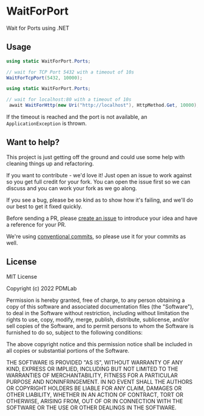 # WaitForPort

Wait for Ports using .NET

## Usage

```csharp
using static WaitForPort.Ports;

// wait for TCP Port 5432 with a timeout of 10s
WaitForTcpPort(5432, 10000);
```

```csharp
using static WaitForPort.Ports;

// wait for localhost:80 with a timeout of 10s
 await WaitForHttp(new Uri("http://localhost"), HttpMethod.Get, 10000);
```

If the timeout is reached and the port is not available, an `ApplicationException` is thrown.

## Want to help?

This project is just getting off the ground and could use some help with cleaning things up and refactoring.

If you want to contribute - we'd love it! Just open an issue to work against so you get full credit for your fork. You can open the issue first so we can discuss and you can work your fork as we go along.

If you see a bug, please be so kind as to show how it's failing, and we'll do our best to get it fixed quickly.

Before sending a PR, please [create an issue](https://github.com/PDMLab/WaitForPort.NET/issues/new) to introduce your idea and have a reference for your PR.

We're using [conventional commits](https://www.conventionalcommits.org), so please use it for your commits as well.

## License

MIT License

Copyright (c) 2022 PDMLab

Permission is hereby granted, free of charge, to any person obtaining a copy
of this software and associated documentation files (the "Software"), to deal
in the Software without restriction, including without limitation the rights
to use, copy, modify, merge, publish, distribute, sublicense, and/or sell
copies of the Software, and to permit persons to whom the Software is
furnished to do so, subject to the following conditions:

The above copyright notice and this permission notice shall be included in all
copies or substantial portions of the Software.

THE SOFTWARE IS PROVIDED "AS IS", WITHOUT WARRANTY OF ANY KIND, EXPRESS OR
IMPLIED, INCLUDING BUT NOT LIMITED TO THE WARRANTIES OF MERCHANTABILITY,
FITNESS FOR A PARTICULAR PURPOSE AND NONINFRINGEMENT. IN NO EVENT SHALL THE
AUTHORS OR COPYRIGHT HOLDERS BE LIABLE FOR ANY CLAIM, DAMAGES OR OTHER
LIABILITY, WHETHER IN AN ACTION OF CONTRACT, TORT OR OTHERWISE, ARISING FROM,
OUT OF OR IN CONNECTION WITH THE SOFTWARE OR THE USE OR OTHER DEALINGS IN THE
SOFTWARE.


